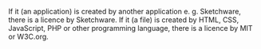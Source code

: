 If it (an application) is created by another application e. g. Sketchware, there is a licence by Sketchware.
If it (a file) is created by HTML, CSS, JavaScript, PHP or other programming language, there is a licence by MIT or W3C.org.

